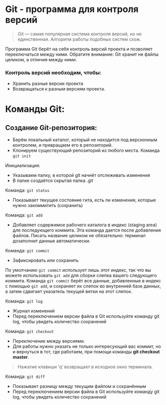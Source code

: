 # Git - программа для контроля версий


>Git — самая популярная система контроля
версий, но не единственная. Алгоритм
работы подобных систем схож.

Программа Git берёт на себя контроль версий
проекта и позволяет переключаться между
ними. Обратите внимание: Git хранит не файлы
целиком, а отличия между ними.

### Контроль версий необходим, чтобы: ###

+ Хранить разные версии проекта
+ Возвращаться к разным версиям проекта.

# Команды Git:


## Создание Git-репозитория: ##

+ Берём локальный каталог, который не
находится под версионным контролем, 
и превращаем его в репозиторий.
+ Клонируем существующий репозиторий 
из любого места.
Команда ``` git init ```

 Инициализация:
+ Указываем папку, в которой
git начнёт отслеживать изменения
+ В папке создаётся скрытая папка .git

Команда: ``` git status ``` 
+ Показывает текущее состояние гита, есть 
ли изменения, которые нужно закоммитить
(сохранить)

Команда: ``` git add ```
+ Добавляет содержимое рабочего каталога 
в индекс (staging area) для последующего коммита. Эта команда дается после добавления
файлов. Писать название целиком не обязательно: терминал дозаполнит данные автоматически.

Команда: ``` git commit ```
+ Зафиксировать или сохранить

По умолчанию ``` git commit ``` использует лишь этот индекс, так что вы можете использовать ``` git add ```
для сборки слепка вашего следующего коммита.
Команда ``` git commit ``` берёт все данные, добавленные в индекс с помощью ``` git add ```, и сохраняет их
слепок во внутренней базе данных, а затем сдвигает указатель текущей ветки на этот слепок.

Команда: ``` git log ```
+ Журнал изменений
+ Перед переключением версии файла в Git
используйте команду git log, чтобы увидеть
количество сохранений

Команда: ```git checkout```
+ Переключение между версиями.
+ Для работы нужно указать не только
интересующий вас коммит, но и вернуться 
в тот, где работаем, при помощи команды 
__git checkout master__.

> Нажатие клавиши ‘q’ возвращает 
в исходное окно терминала.

Команда: ``` git diff ```
+ Показывает разницу между текущим файлом
и сохранённым
+ Перед переключением версии файла в Git
используйте команду git log, чтобы увидеть
количество сохранений